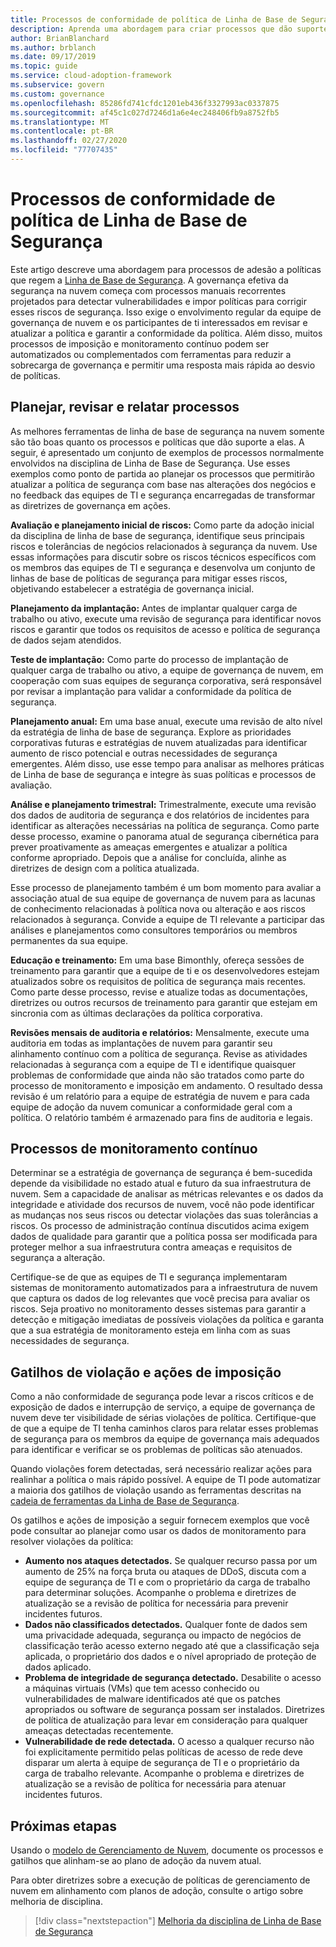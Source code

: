 ```yaml
---
title: Processos de conformidade de política de Linha de Base de Segurança
description: Aprenda uma abordagem para criar processos que dão suporte a uma disciplina de governança de linha de base de segurança na estrutura de adoção de nuvem para o Azure.
author: BrianBlanchard
ms.author: brblanch
ms.date: 09/17/2019
ms.topic: guide
ms.service: cloud-adoption-framework
ms.subservice: govern
ms.custom: governance
ms.openlocfilehash: 85286fd741cfdc1201eb436f3327993ac0337875
ms.sourcegitcommit: af45c1c027d7246d1a6e4ec248406fb9a8752fb5
ms.translationtype: MT
ms.contentlocale: pt-BR
ms.lasthandoff: 02/27/2020
ms.locfileid: "77707435"
---
```

# <a name="security-baseline-policy-compliance-processes"></a>Processos de conformidade de política de Linha de Base de Segurança

Este artigo descreve uma abordagem para processos de adesão a políticas que regem a [Linha de Base de Segurança](./index.md). A governança efetiva da segurança na nuvem começa com processos manuais recorrentes projetados para detectar vulnerabilidades e impor políticas para corrigir esses riscos de segurança. Isso exige o envolvimento regular da equipe de governança de nuvem e os participantes de ti interessados em revisar e atualizar a política e garantir a conformidade da política. Além disso, muitos processos de imposição e monitoramento contínuo podem ser automatizados ou complementados com ferramentas para reduzir a sobrecarga de governança e permitir uma resposta mais rápida ao desvio de políticas.

## <a name="planning-review-and-reporting-processes"></a>Planejar, revisar e relatar processos

As melhores ferramentas de linha de base de segurança na nuvem somente são tão boas quanto os processos e políticas que dão suporte a elas. A seguir, é apresentado um conjunto de exemplos de processos normalmente envolvidos na disciplina de Linha de Base de Segurança. Use esses exemplos como ponto de partida ao planejar os processos que permitirão atualizar a política de segurança com base nas alterações dos negócios e no feedback das equipes de TI e segurança encarregadas de transformar as diretrizes de governança em ações.

**Avaliação e planejamento inicial de riscos:** Como parte da adoção inicial da disciplina de linha de base de segurança, identifique seus principais riscos e tolerâncias de negócios relacionados à segurança da nuvem. Use essas informações para discutir sobre os riscos técnicos específicos com os membros das equipes de TI e segurança e desenvolva um conjunto de linhas de base de políticas de segurança para mitigar esses riscos, objetivando estabelecer a estratégia de governança inicial.

**Planejamento da implantação:** Antes de implantar qualquer carga de trabalho ou ativo, execute uma revisão de segurança para identificar novos riscos e garantir que todos os requisitos de acesso e política de segurança de dados sejam atendidos.

**Teste de implantação:** Como parte do processo de implantação de qualquer carga de trabalho ou ativo, a equipe de governança de nuvem, em cooperação com suas equipes de segurança corporativa, será responsável por revisar a implantação para validar a conformidade da política de segurança.

**Planejamento anual:** Em uma base anual, execute uma revisão de alto nível da estratégia de linha de base de segurança. Explore as prioridades corporativas futuras e estratégias de nuvem atualizadas para identificar aumento de risco potencial e outras necessidades de segurança emergentes. Além disso, use esse tempo para analisar as melhores práticas de Linha de base de segurança e integre às suas políticas e processos de avaliação.

**Análise e planejamento trimestral:** Trimestralmente, execute uma revisão dos dados de auditoria de segurança e dos relatórios de incidentes para identificar as alterações necessárias na política de segurança. Como parte desse processo, examine o panorama atual de segurança cibernética para prever proativamente as ameaças emergentes e atualizar a política conforme apropriado. Depois que a análise for concluída, alinhe as diretrizes de design com a política atualizada.

Esse processo de planejamento também é um bom momento para avaliar a associação atual de sua equipe de governança de nuvem para as lacunas de conhecimento relacionadas à política nova ou alteração e aos riscos relacionados à segurança. Convide a equipe de TI relevante a participar das análises e planejamentos como consultores temporários ou membros permanentes da sua equipe.

**Educação e treinamento:** Em uma base Bimonthly, ofereça sessões de treinamento para garantir que a equipe de ti e os desenvolvedores estejam atualizados sobre os requisitos de política de segurança mais recentes. Como parte desse processo, revise e atualize todas as documentações, diretrizes ou outros recursos de treinamento para garantir que estejam em sincronia com as últimas declarações da política corporativa.

**Revisões mensais de auditoria e relatórios:** Mensalmente, execute uma auditoria em todas as implantações de nuvem para garantir seu alinhamento contínuo com a política de segurança. Revise as atividades relacionadas à segurança com a equipe de TI e identifique quaisquer problemas de conformidade que ainda não são tratados como parte do processo de monitoramento e imposição em andamento. O resultado dessa revisão é um relatório para a equipe de estratégia de nuvem e para cada equipe de adoção da nuvem comunicar a conformidade geral com a política. O relatório também é armazenado para fins de auditoria e legais.

## <a name="ongoing-monitoring-processes"></a>Processos de monitoramento contínuo

Determinar se a estratégia de governança de segurança é bem-sucedida depende da visibilidade no estado atual e futuro da sua infraestrutura de nuvem. Sem a capacidade de analisar as métricas relevantes e os dados da integridade e atividade dos recursos de nuvem, você não pode identificar as mudanças nos seus riscos ou detectar violações das suas tolerâncias a riscos. Os processo de administração contínua discutidos acima exigem dados de qualidade para garantir que a política possa ser modificada para proteger melhor a sua infraestrutura contra ameaças e requisitos de segurança a alteração.

Certifique-se de que as equipes de TI e segurança implementaram sistemas de monitoramento automatizados para a infraestrutura de nuvem que captura os dados de log relevantes que você precisa para avaliar os riscos. Seja proativo no monitoramento desses sistemas para garantir a detecção e mitigação imediatas de possíveis violações da política e garanta que a sua estratégia de monitoramento esteja em linha com as suas necessidades de segurança.

## <a name="violation-triggers-and-enforcement-actions"></a>Gatilhos de violação e ações de imposição

Como a não conformidade de segurança pode levar a riscos críticos e de exposição de dados e interrupção de serviço, a equipe de governança de nuvem deve ter visibilidade de sérias violações de política. Certifique-que de que a equipe de TI tenha caminhos claros para relatar esses problemas de segurança para os membros da equipe de governança mais adequados para identificar e verificar se os problemas de políticas são atenuados.

Quando violações forem detectadas, será necessário realizar ações para realinhar a política o mais rápido possível. A equipe de TI pode automatizar a maioria dos gatilhos de violação usando as ferramentas descritas na [cadeia de ferramentas da Linha de Base de Segurança](./toolchain.md).

Os gatilhos e ações de imposição a seguir fornecem exemplos que você pode consultar ao planejar como usar os dados de monitoramento para resolver violações da política:

- **Aumento nos ataques detectados.** Se qualquer recurso passa por um aumento de 25% na força bruta ou ataques de DDoS, discuta com a equipe de segurança de TI e com o proprietário da carga de trabalho para determinar soluções. Acompanhe o problema e diretrizes de atualização se a revisão de política for necessária para prevenir incidentes futuros.
- **Dados não classificados detectados.** Qualquer fonte de dados sem uma privacidade adequada, segurança ou impacto de negócios de classificação terão acesso externo negado até que a classificação seja aplicada, o proprietário dos dados e o nível apropriado de proteção de dados aplicado.
- **Problema de integridade de segurança detectado.** Desabilite o acesso a máquinas virtuais (VMs) que tem acesso conhecido ou vulnerabilidades de malware identificados até que os patches apropriados ou software de segurança possam ser instalados. Diretrizes de política de atualização para levar em consideração para qualquer ameaças detectadas recentemente.
- **Vulnerabilidade de rede detectada.** O acesso a qualquer recurso não foi explicitamente permitido pelas políticas de acesso de rede deve disparar um alerta à equipe de segurança de TI e o proprietário da carga de trabalho relevante. Acompanhe o problema e diretrizes de atualização se a revisão de política for necessária para atenuar incidentes futuros.

## <a name="next-steps"></a>Próximas etapas

Usando o [modelo de Gerenciamento de Nuvem](./template.md), documente os processos e gatilhos que alinham-se ao plano de adoção da nuvem atual.

Para obter diretrizes sobre a execução de políticas de gerenciamento de nuvem em alinhamento com planos de adoção, consulte o artigo sobre melhoria de disciplina.

> [!div class="nextstepaction"]
> [Melhoria da disciplina de Linha de Base de Segurança](./discipline-improvement.md)
